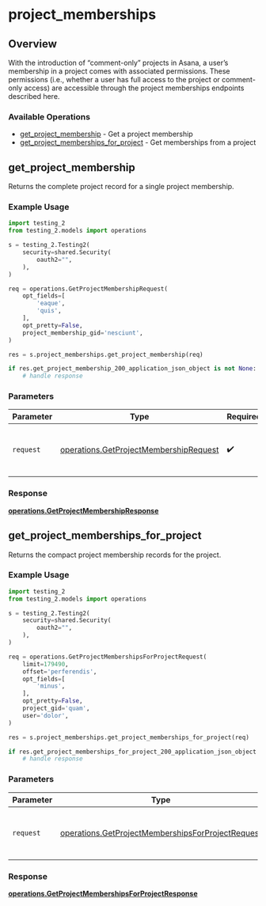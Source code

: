 # project_memberships

## Overview

With the introduction of “comment-only” projects in Asana, a user’s membership in a project comes with associated permissions. These permissions (i.e., whether a user has full access to the project or comment-only access) are accessible through the project memberships endpoints described here.

### Available Operations

* [get_project_membership](#get_project_membership) - Get a project membership
* [get_project_memberships_for_project](#get_project_memberships_for_project) - Get memberships from a project

## get_project_membership

Returns the complete project record for a single project membership.

### Example Usage

```python
import testing_2
from testing_2.models import operations

s = testing_2.Testing2(
    security=shared.Security(
        oauth2="",
    ),
)

req = operations.GetProjectMembershipRequest(
    opt_fields=[
        'eaque',
        'quis',
    ],
    opt_pretty=False,
    project_membership_gid='nesciunt',
)

res = s.project_memberships.get_project_membership(req)

if res.get_project_membership_200_application_json_object is not None:
    # handle response
```

### Parameters

| Parameter                                                                                        | Type                                                                                             | Required                                                                                         | Description                                                                                      |
| ------------------------------------------------------------------------------------------------ | ------------------------------------------------------------------------------------------------ | ------------------------------------------------------------------------------------------------ | ------------------------------------------------------------------------------------------------ |
| `request`                                                                                        | [operations.GetProjectMembershipRequest](../../models/operations/getprojectmembershiprequest.md) | :heavy_check_mark:                                                                               | The request object to use for the request.                                                       |


### Response

**[operations.GetProjectMembershipResponse](../../models/operations/getprojectmembershipresponse.md)**


## get_project_memberships_for_project

Returns the compact project membership records for the project.

### Example Usage

```python
import testing_2
from testing_2.models import operations

s = testing_2.Testing2(
    security=shared.Security(
        oauth2="",
    ),
)

req = operations.GetProjectMembershipsForProjectRequest(
    limit=179490,
    offset='perferendis',
    opt_fields=[
        'minus',
    ],
    opt_pretty=False,
    project_gid='quam',
    user='dolor',
)

res = s.project_memberships.get_project_memberships_for_project(req)

if res.get_project_memberships_for_project_200_application_json_object is not None:
    # handle response
```

### Parameters

| Parameter                                                                                                              | Type                                                                                                                   | Required                                                                                                               | Description                                                                                                            |
| ---------------------------------------------------------------------------------------------------------------------- | ---------------------------------------------------------------------------------------------------------------------- | ---------------------------------------------------------------------------------------------------------------------- | ---------------------------------------------------------------------------------------------------------------------- |
| `request`                                                                                                              | [operations.GetProjectMembershipsForProjectRequest](../../models/operations/getprojectmembershipsforprojectrequest.md) | :heavy_check_mark:                                                                                                     | The request object to use for the request.                                                                             |


### Response

**[operations.GetProjectMembershipsForProjectResponse](../../models/operations/getprojectmembershipsforprojectresponse.md)**

